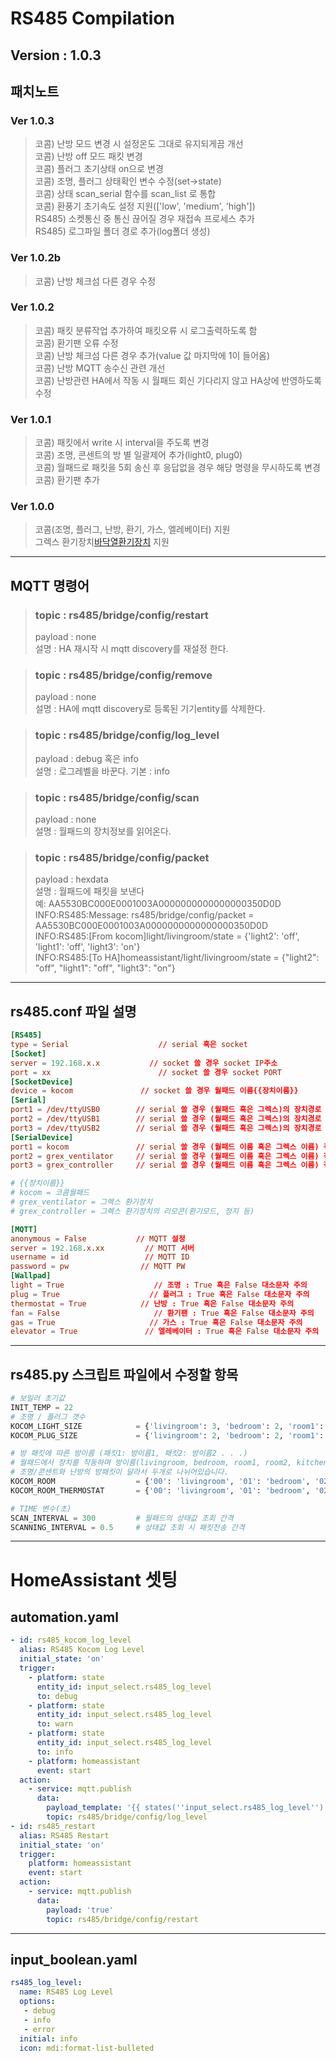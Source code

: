 RS485 Compilation
=================
Version : 1.0.3
----------------

## 패치노트
### Ver 1.0.3
> 코콤) 난방 모드 변경 시 설정온도 그대로 유지되게끔 개선  
> 코콤) 난방 off 모드 패킷 변경  
> 코콤) 플러그 초기상태 on으로 변경  
> 코콤) 조명, 플러그 상태확인 변수 수정(set->state)  
> 코콤) 상태 scan_serial 함수를 scan_list 로 통합  
> 코콤) 환풍기 초기속도 설정 지원(['low', 'medium', 'high'])  
> RS485) 소켓통신 중 통신 끊어질 경우 재접속 프로세스 추가  
> RS485) 로그파일 폴더 경로 추가(log폴더 생성)  
### Ver 1.0.2b
> 코콤) 난방 체크섬 다른 경우 수정  
### Ver 1.0.2
> 코콤) 패킷 분류작업 추가하여 패킷오류 시 로그출력하도록 함  
> 코콤) 환기팬 오류 수정  
> 코콤) 난방 체크섬 다른 경우 추가(value 값 마지막에 1이 들어옴)  
> 코콤) 난방 MQTT 송수신 관련 개선  
> 코콤) 난방관련 HA에서 작동 시 월패드 회신 기다리지 않고 HA상에 반영하도록 수정  
### Ver 1.0.1
> 코콤) 패킷에서 write 시 interval을 주도록 변경  
> 코콤) 조명, 콘센트의 방 별 일괄제어 추가(light0, plug0)  
> 코콤) 월패드로 패킷을 5회 송신 후 응답없을 경우 해당 명령을 무시하도록 변경  
> 코콤) 환기팬 추가  
### Ver 1.0.0
> 코콤(조명, 플러그, 난방, 환기, 가스, 엘레베이터) 지원  
> 그렉스 환기장치[바닥열환기장치][grex_link] 지원  
---  
## MQTT 명령어
> ### topic : rs485/bridge/config/restart  
> payload : none  
> 설명 : HA 재시작 시 mqtt discovery를 재설정 한다.  

> ### topic : rs485/bridge/config/remove  
> payload : none  
> 설명 : HA에 mqtt discovery로 등록된 기기entity를 삭제한다.  

> ### topic : rs485/bridge/config/log_level  
> payload : debug 혹은 info  
> 설명 : 로그레벨을 바꾼다. 기본 : info  

> ### topic : rs485/bridge/config/scan  
> payload : none  
> 설명 : 월패드의 장치정보를 읽어온다.  

> ### topic : rs485/bridge/config/packet  
> payload : hexdata  
> 설명 : 월패드에 패킷을 보낸다  
> 예: AA5530BC000E0001003A0000000000000000350D0D  
> INFO:RS485:Message: rs485/bridge/config/packet = AA5530BC000E0001003A0000000000000000350D0D  
> INFO:RS485:[From kocom]light/livingroom/state = {'light2': 'off', 'light1': 'off', 'light3': 'on'}  
> INFO:RS485:[To HA]homeassistant/light/livingroom/state = {"light2": "off", "light1": "off", "light3": "on"}  
---  
## rs485.conf 파일 설명
```conf
[RS485]
type = Serial                    // serial 혹은 socket
[Socket]
server = 192.168.x.x           // socket 쓸 경우 socket IP주소
port = xx                        // socket 쓸 경우 socket PORT
[SocketDevice]
device = kocom               // socket 쓸 경우 월패드 이름{{장치이름}}
[Serial]
port1 = /dev/ttyUSB0        // serial 쓸 경우 (월패드 혹은 그렉스)의 장치경로 작성
port2 = /dev/ttyUSB1        // serial 쓸 경우 (월패드 혹은 그렉스)의 장치경로 작성
port3 = /dev/ttyUSB2        // serial 쓸 경우 (월패드 혹은 그렉스)의 장치경로 작성
[SerialDevice]
port1 = kocom               // serial 쓸 경우 (월패드 이름 혹은 그렉스 이름) 작성{{장치이름}}
port2 = grex_ventilator     // serial 쓸 경우 (월패드 이름 혹은 그렉스 이름) 작성{{장치이름}}
port3 = grex_controller     // serial 쓸 경우 (월패드 이름 혹은 그렉스 이름) 작성{{장치이름}}

# {{장치이름}}
# kocom = 코콤월패드
# grex_ventilator = 그렉스 환기장치
# grex_controller = 그렉스 환기장치의 리모콘(환기모드, 정지 등)

[MQTT]
anonymous = False           // MQTT 설정
server = 192.168.x.xx         // MQTT 서버
username = id                 // MQTT ID
password = pw                // MQTT PW
[Wallpad]
light = True                    // 조명 : True 혹은 False 대소문자 주의
plug = True                    // 플러그 : True 혹은 False 대소문자 주의
thermostat = True            // 난방 : True 혹은 False 대소문자 주의
fan = False                     // 환기팬 : True 혹은 False 대소문자 주의
gas = True                     // 가스 : True 혹은 False 대소문자 주의
elevator = True               // 엘레베이터 : True 혹은 False 대소문자 주의
```
---  
## rs485.py 스크립트 파일에서 수정할 항목

```py
# 보일러 초기값
INIT_TEMP = 22
# 조명 / 플러그 갯수
KOCOM_LIGHT_SIZE            = {'livingroom': 3, 'bedroom': 2, 'room1': 2, 'room2': 2, 'kitchen': 3}
KOCOM_PLUG_SIZE             = {'livingroom': 2, 'bedroom': 2, 'room1': 2, 'room2': 2, 'kitchen': 2}

# 방 패킷에 따른 방이름 (패킷1: 방이름1, 패킷2: 방이름2 . . .)
# 월패드에서 장치를 작동하며 방이름(livingroom, bedroom, room1, room2, kitchen 등)을 확인하여 본인의 상황에 맞게 바꾸세요
# 조명/콘센트와 난방의 방패킷이 달라서 두개로 나뉘어있습니다.
KOCOM_ROOM                  = {'00': 'livingroom', '01': 'bedroom', '02': 'room1', '03': 'room2', '04': 'kitchen'}
KOCOM_ROOM_THERMOSTAT       = {'00': 'livingroom', '01': 'bedroom', '02': 'room1', '03': 'room2'}

# TIME 변수(초)
SCAN_INTERVAL = 300         # 월패드의 상태값 조회 간격
SCANNING_INTERVAL = 0.5     # 상태값 조회 시 패킷전송 간격
```
---  
# HomeAssistant 셋팅  

## automation.yaml  
```yaml
- id: rs485_kocom_log_level
  alias: RS485 Kocom Log Level
  initial_state: 'on'
  trigger:
    - platform: state
      entity_id: input_select.rs485_log_level
      to: debug
    - platform: state
      entity_id: input_select.rs485_log_level
      to: warn
    - platform: state
      entity_id: input_select.rs485_log_level
      to: info
    - platform: homeassistant
      event: start
  action:
    - service: mqtt.publish
      data:
        payload_template: '{{ states(''input_select.rs485_log_level'') }}'
        topic: rs485/bridge/config/log_level
- id: rs485_restart
  alias: RS485 Restart
  initial_state: 'on'
  trigger:
    platform: homeassistant
    event: start
  action:
    - service: mqtt.publish
      data:
        payload: 'true'
        topic: rs485/bridge/config/restart
```
---  
## input_boolean.yaml  
```yaml
rs485_log_level:
  name: RS485 Log Level
  options:
   - debug
   - info
   - error
  initial: info
  icon: mdi:format-list-bulleted
```

[grex_link]: http://www.grex.co.kr/product-index/prd-a/
